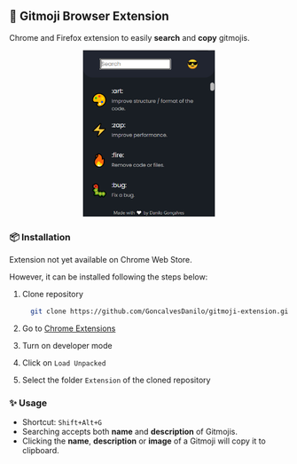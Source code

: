 ## 🚀 Gitmoji Browser Extension

Chrome and Firefox extension to easily **search** and **copy** gitmojis.

<p align="center">
  <img src="./Extension/assets/extension-printscreen.png" style="height: 300px;">
</p>

### 📦️ Installation

Extension not yet available on Chrome Web Store.

However, it can be installed following the steps below:


1. Clone repository
    ```sh
      git clone https://github.com/GoncalvesDanilo/gitmoji-extension.git
    ```

2. Go to [Chrome Extensions](chrome://extensions)

3. Turn on developer mode

4. Click on `Load Unpacked`

5. Select the folder `Extension` of the cloned repository
### ✨ Usage

- Shortcut: `Shift+Alt+G`
- Searching accepts both **name** and **description** of Gitmojis.
- Clicking the **name**, **description** or **image** of a Gitmoji will copy it to clipboard.
